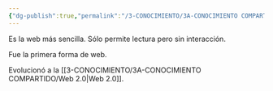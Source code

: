 ```yaml
---
{"dg-publish":true,"permalink":"/3-CONOCIMIENTO/3A-CONOCIMIENTO COMPARTIDO/Web 1.0/"}
---
```


Es la web más sencilla. Sólo permite lectura pero sin interacción.

Fue la primera forma de web.

Evolucionó a la [[3-CONOCIMIENTO/3A-CONOCIMIENTO COMPARTIDO/Web 2.0\|Web 2.0]].